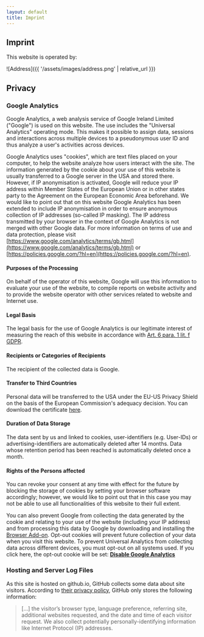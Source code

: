 ```yaml
---
layout: default
title: Imprint
---
```


Imprint
-------

This website is operated by:

![Address]({{ '/assets/images/address.png' | relative_url }})


Privacy
-------

### Google Analytics

Google Analytics, a web analysis service of Google Ireland Limited ("Google") is used on this website.
The use includes the "Universal Analytics" operating mode.
This makes it possible to assign data, sessions and interactions across multiple devices to a pseudonymous user ID and thus analyze a user's activities across devices.

Google Analytics uses "cookies", which are text files placed on your computer, to help the website analyze how users interact with the site.
The information generated by the cookie about your use of this website is usually transferred to a Google server in the USA and stored there.
However, if IP anonymisation is activated, Google will reduce your IP address within Member States of the European Union or in other states party to the Agreement on the European Economic Area beforehand.
We would like to point out that on this website Google Analytics has been extended to include IP anonymisation in order to ensure anonymous collection of IP addresses (so-called IP masking).
The IP address transmitted by your browser in the context of Google Analytics is not merged with other Google data.
For more information on terms of use and data protection, please visit [https://www.google.com/analytics/terms/gb.html](https://www.google.com/analytics/terms/gb.html) or [https://policies.google.com/?hl=en](https://policies.google.com/?hl=en). 

#### Purposes of the Processing

On behalf of the operator of this website, Google will use this information to evaluate your use of the website, to compile reports on website activity and to provide the website operator with other services related to website and Internet use.

#### Legal Basis

The legal basis for the use of Google Analytics is our legitimate interest of measuring the reach of this website in accordance with [Art. 6 para. 1 lit. f GDPR][4].

#### Recipients or Categories of Recipients

The recipient of the collected data is Google.

#### Transfer to Third Countries

Personal data will be transferred to the USA under the EU-US Privacy Shield on the basis of the European Commission's adequacy decision.
You can download the certificate [here][3].

#### Duration of Data Storage

The data sent by us and linked to cookies, user-identifiers (e.g. User-IDs) or advertising-identifiers are automatically deleted after 14 months.
Data whose retention period has been reached is automatically deleted once a month.

#### Rights of the Persons affected

You can revoke your consent at any time with effect for the future by blocking the storage of cookies by setting your browser software accordingly; however, we would like to point out that in this case you may not be able to use all functionalities of this website to their full extent.

You can also prevent Google from collecting the data generated by the cookie and relating to your use of the website (including your IP address) and from processing this data by Google by downloading and installing the [Browser Add-on][2].
Opt-out cookies will prevent future collection of your data when you visit this website. To prevent Universal Analytics from collecting data across different devices, you must opt-out on all systems used.
If you click here, the opt-out cookie will be set: <a href="javascript:gaOptout()"><strong>Disable Google Analytics</strong></a>


### Hosting and Server Log Files

As this site is hosted on github.io, GitHub collects some data about site visitors. According to [their privacy policy][1], GitHub only stores the following information:

> [...] the visitor’s browser type, language preference, referring site, additional websites requested, and the date and time of each visitor request.
> We also collect potentially personally-identifying information like Internet Protocol (IP) addresses.


[1]: https://help.github.com/articles/github-privacy-statement/
[2]: https://tools.google.com/dlpage/gaoptout?hl=en
[3]: https://www.privacyshield.gov/participant?id=a2zt000000001L5AAI
[4]: https://gdpr-info.eu/art-6-gdpr/